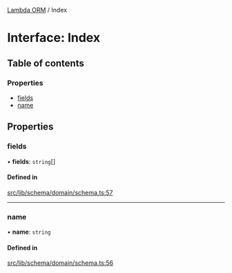 [Lambda ORM](../README.md) / Index

# Interface: Index

## Table of contents

### Properties

- [fields](Index.md#fields)
- [name](Index.md#name)

## Properties

### fields

• **fields**: `string`[]

#### Defined in

[src/lib/schema/domain/schema.ts:57](https://github.com/lambda-orm/lambdaorm-base/blob/241a856/src/lib/schema/domain/schema.ts#L57)

___

### name

• **name**: `string`

#### Defined in

[src/lib/schema/domain/schema.ts:56](https://github.com/lambda-orm/lambdaorm-base/blob/241a856/src/lib/schema/domain/schema.ts#L56)
